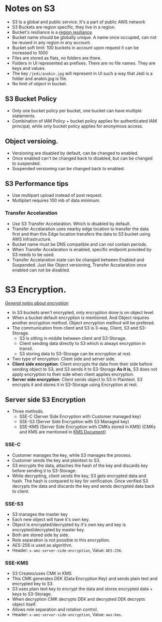# Notes on S3

- S3 Is a global and public service. It's a part of public AWS network
- S3 Buckets are region specific, they live in a region. 
- Bucket's resiliance is a [region resiliance](./infraNotes.md#resiliance).
- Bucket name should be globally unique. A name once occupied, can not be reused in any region in any account.
- Bucket soft limit: 100 buckets in account upon request it can be increased to 1000
- Files are stored as flats, no folders are there. 
- Folders in UI represented as prefixes. There are no file names. They are keys and values.
- The key `/jedi/anakin.jpg` will represent in UI such a way that Jedi is a folder and anakin.jpg is file.
- No limit of object in bucket.

## S3 Bucket Policy

- Only one bucket policy per bucket, one bucket can have multiple statements.
- Combination of IAM Policy + bucket policy applies for authenticated IAM principal, while only bucket policy applies for anonymous access.

## Object versioing.

- Versioning are disabled by default, can be changed to enabled.
- Once enabled can't be changed back to disabled, but can be changed to suspended. 
- Suspended versioning can be changed back to enabled.

## S3 Performance tips
- Use multipart upload instead of post request.
- Multiplart requires 100 mb of data minimum.

### Transfer Accelaration
- Use S3 Transfer Accelaration. Which is disabled by default.
- Transfer Accelaration uses nearby edge location to transfer the data first and than this Edge location transfers the data to S3 bucket using AWS Infrastructure.
- Bucket name must be DNS compatible and can not contain periods.
- When Transfer Accelaration is enabled, specific endpoint provided by S3 needs to be used.
- Transfer Accelaration state can be changed between Enabled and Suspended. Just like Object versioning, Transfer Accelaration once enabled can not be disabled.

# S3 Encryption.

*[General notes about encryption](./encryption.md)*

- In S3 buckets aren't encrypted, only encryption done is on object level. 
- When a bucket default encryption is mentioned. And Object requires another encryption method. Object encryption method will be prefered.
- The communication from client and S3 is 3-way, Client, S3 and S3-Storage. 
    - S3 is sitting in middle between client and S3-Storage. 
    - Client sending data directly to S3 which is always encryption in transit.
    - S3 storing data to S3-Storage can be encryption at rest.
- Two type of encryption. Client side and server side.
- **Client side encryption**: Client encrypts the data from their side before sending object to S3, and S3 sends it to S3-Storage **As it is,** S3 does not apply encryption to their side when client applies encryption.
- **Server side encryption**: Client sends object to S3 in Plaintext. S3 encrypts it and stores it in S3-Storage using Encryption at rest.

## Server side S3 Encryption
- Three methods. 
    - SSE-C (Server Side Encryption with Customer managed key)
    - SSE-S3 (Server Side Encryption with S3 Managed key)
    - SSE-KMS (Server Side Encryption with CMKs stored in KMS) (CMKs and KMS are mentioned in [KMS Document](./kms.md))

### SSE-C
- Customer manages the key, while S3 manages the process.
- Customer sends the key and plaintext to S3. 
- S3 encrypts the data, attaches the hash of the key and discards key before sending it to S3-Storage.
- While decrypting, client sends the key, S3 gets encrypted data and hash. The hash is compared to key for verification. Once verified S3 decrypts the data and discards the key and sends decrypted data back to client.

### SSE-S3
- S3 manages the master key
- Each new object will have it's own key.
- Object is encrypted/decrypted by it's own key and key is encrypted/decrypted by master key.
- Both are stored side by side.
- Role separation is not possible in this encryption.
- AES-256 is used as algorithm.
- Header: `x-amz-server-side-encryption`, Value: `AES-256`.

### SSE-KMS
- S3 Creates/uses CMK in KMS
- This CMK generates DEK (Data Encryption Key) and sends plain text and encrypted key to S3.
- S3 uses plain text key to encrypt the data and stores encrypted data + keys to S3-Storage.
- When decryption CMK decrypts DEK and decrypted DEK decrypts object itself.
- Allows role separation and rotation control.
- Header: `x-amz-server-side-encryption`, Value: `aws:kms`.